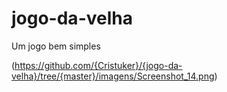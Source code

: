 # jogo-da-velha
Um jogo bem simples

(https://github.com/{Cristuker}/{jogo-da-velha}/tree/{master}/imagens/Screenshot_14.png)
